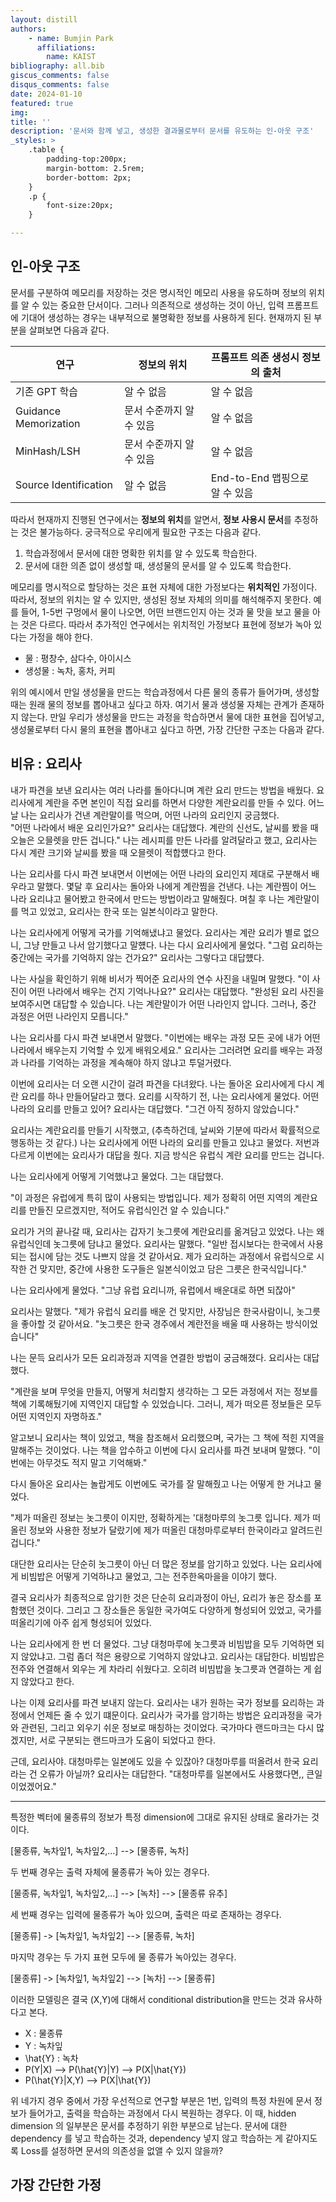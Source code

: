 ```yaml
---
layout: distill
authors: 
    - name: Bumjin Park
      affiliations:
        name: KAIST
bibliography: all.bib
giscus_comments: false
disqus_comments: false
date: 2024-01-10
featured: true
img: 
title: ''
description: '문서와 함께 넣고, 생성한 결과물로부터 문서를 유도하는 인-아웃 구조'
_styles: >
    .table {
        padding-top:200px;
        margin-bottom: 2.5rem;
        border-bottom: 2px;
    }
    .p {
        font-size:20px;
    }

---
```




## 인-아웃 구조 

문서를 구분하여 메모리를 저장하는 것은 명시적인 메모리 사용을 유도하며 정보의 위치를 알 수 있는 중요한 단서이다. 
그러나 의존적으로 생성하는 것이 아닌, 입력 프롬프트에 기대어 생성하는 경우는 내부적으로 불명확한 정보를 사용하게 된다. 
현재까지 된 부분을 살펴보면 다음과 같다. 

| 연구 | 정보의 위치 | 프롬프트 의존 생성시 정보의 출처 | 
|---|---|---|
|기존 GPT 학습 | 알 수 없음 | 알 수 없음 | 
|Guidance Memorization | 문서 수준까지 알 수 있음 | 알 수 없음 |
|MinHash/LSH | 문서 수준까지 알 수 있음 |  알 수 없음 |
|Source Identification | 알 수 없음 | End-to-End 맵핑으로 알 수 있음| 

따라서 현재까지 진행된 연구에서는 **정보의 위치**를 알면서, **정보 사용시 문서**를 추정하는 것은 불가능하다. 
궁극적으로 우리에게 필요한 구조는 다음과 같다. 

1. 학습과정에서 문서에 대한 명확한 위치를 알 수 있도록 학습한다. 
2. 문서에 대한 의존 없이 생성할 때, 생성물의 문서를 알 수 있도록 학습한다. 

메모리를 명시적으로 할당하는 것은 표현 자체에 대한 가정보다는 **위치적인** 가정이다. 따라서, 정보의 위치는 알 수 있지만, 
생성된 정보 자체의 의미를 해석해주지 못한다. 예를 들어, 1-5번 구멍에서 물이 나오면, 어떤 브랜드인지 아는 것과 물 맛을 보고 물을 아는 것은 다르다. 
따라서 추가적인 연구에서는 위치적인 가정보다 표현에 정보가 녹아 있다는 가정을 해야 한다. 

* 물 : 평창수, 삼다수, 아이시스 
* 생성물 : 녹차, 홍차, 커피 

위의 예시에서 만일 생성물을 만드는 학습과정에서 다른 물의 종류가 들어가며, 생성할 때는 원래 물의 정보를 뽑아내고 싶다고 하자. 여기서 물과 생성물 자체는 관계가 존재하지 않는다. 
만일 우리가 생성물을 만드는 과정을 학습하면서 물에 대한 표현을 집어넣고, 생성물로부터 다시 물의 표현을 뽑아내고 싶다고 하면, 가장 간단한 구조는 다음과 같다. 


## 비유 : 요리사 

내가 파견을 보낸 요리사는 여러 나라를 돌아다니며 계란 요리 만드는 방법을 배웠다. 
요리사에게 계란을 주면 본인이 직접 요리를 하면서 다양한 계란요리를 만들 수 있다. 
어느날 나는 요리사가 건낸 계란말이를 먹으며, 어떤 나라의 요리인지 궁금했다.  
"어떤 나라에서 배운 요리인가요?"
요리사는 대답했다. 
계란의 신선도, 날씨를 봤을 때 오늘은 오믈렛을 만든 겁니다."
나는 레시피를 만든 나라를 알려달라고 했고, 
요리사는 다시 계란 크기와 날씨를 봤을 때 오믈렛이 적합헀다고 한다. 

나는 요리사를 다시 파견 보내면서 이번에는 어떤 나라의 요리인지 제대로 구분해서 배우라고 말했다. 
몇달 후 요리사는 돌아와 나에게 계란찜을 건낸다. 나는 계란찜이 어느 나라 요리냐고 물어봤고 한국에서 만드는 방법이라고 말해줬다. 
며칠 후 나는 계란말이를 먹고 있었고, 요리사는 한국 또는 일본식이라고 말한다. 

나는 요리사에게 어떻게 국가를 기억해냈냐고 물었다. 
요리사는 계란 요리가 별로 없으니, 그냥 만들고 나서 암기했다고 말헀다. 
나는 다시 요리사에게 물었다. 
"그럼 요리하는 중간에는 국가를 기억하지 않는 건가요?" 
요리사는 그렇다고 대답헀다. 

나는 사실을 확인하기 위해 비서가 찍어준 요리사의 연수 사진을 내밀며 말했다. 
"이 사진이 어떤 나라에서 배우는 건지 기억나나요?"
요리사는 대답했다. 
"완성된 요리 사진을 보여주시면 대답할 수 있습니다. 나는 계란말이가 어떤 나라인지 압니다. 그러나, 중간 과정은 어떤 나라인지 모릅니다."

나는 요리사를 다시 파견 보내면서 말했다. 
"이번에는 배우는 과정 모든 곳에 내가 어떤 나라에서 배우는지 기억할 수 있게 배워오세요." 
요리사는 그러려면 요리를 배우는 과정과 나라를 기억하는 과정을 계속해야 하지 않냐고 투덜거렸다. 

이번에 요리사는 더 오랜 시간이 걸려 파견을 다녀왔다. 
나는 돌아온 요리사에게 다시 계란 요리를 하나 만들어달라고 했다. 
요리를 시작하기 전, 나는 요리사에게 물었다. 어떤 나라의 요리를 만들고 있어?
요리사는 대답했다. 
"그건 아직 정하지 않았습니다." 

요리사는 계란요리를 만들기 시작했고, (추측하건데, 날씨와 기분에 따라서 확률적으로 행동하는 것 같다.)
나는 요리사에게 어떤 나라의 요리를 만들고 있냐고 물었다. 
저번과 다르게 이번에는 요리사가 대답을 줬다. 
지금 방식은 유럽식 계란 요리를 만드는 겁니다. 

나는 요리사에게 어떻게 기억했냐고 물었다. 
그는 대답했다. 

"이 과정은 유럽에게 특히 많이 사용되는 방법입니다. 제가 정확히 어떤 지역의 계란요리를 만들진 모르겠지만, 
적어도 유럽식인건 알 수 있습니다."

요리가 거의 끝나갈 때, 요리사는 갑자기 놋그릇에 계란요리를 옮겨담고 있었다. 
나는 왜 유럽식인데 놋그릇에 담냐고 물었다. 요리사는 말했다. 
"일반 접시보다는 한국에서 사용되는 접시에 담는 것도 나쁘지 않을 것 같아서요. 
제가 요리하는 과정에서 유럽식으로 시작한 건 맞지만, 중간에 사용한 도구들은 일본식이었고 
담은 그릇은 한국식입니다."

나는 요리사에게 물었다.
"그냥 유럽 요리니까, 유럽에서 배운대로 하면 되잖아" 

요리사는 말했다. 
"제가 유럽식 요리를 배운 건 맞지만, 사장님은 한국사람이니, 놋그릇을 좋아할 것 같아서요.
"놋그릇은 한국 경주에서 계란전을 배울 때 사용하는 방식이었습니다" 

나는 문득 요리사가 모든 요리과정과 지역을 연결한 방법이 궁금해졌다. 
요리사는 대답했다. 

"계란을 보며 무엇을 만들지, 어떻게 처리할지 생각하는 그 모든 과정에서 저는 정보를 책에 기록해뒀기에 지역인지 대답할 수 있었습니다.
그러니, 제가 떠오른 정보들은 모두 어떤 지역인지 자명하죠."

알고보니 요리사는 책이 있었고, 책을 참조해서 요리했으며, 
국가는 그 책에 적힌 지역을 말해주는 것이었다. 
나는 책을 압수하고 이번에 다시 요리사를 파견 보내며 말했다. 
"이번에는 아무것도 적지 말고 기억해봐."

다시 돌아온 요리사는 놀랍게도 이번에도 국가를 잘 말해줬고 나는 어떻게 한 거냐고 물었다. 

"제가 떠올린 정보는 놋그릇이 이지만, 정확하게는 '대청마루의 놋그릇 입니다. 제가 떠올린 정보와 사용한 정보가 달랐기에 
제가 떠올린 대청마루로부터 한국이라고 알려드린 겁니다."

대단한 요리사는 단순히 놋그릇이 아닌 더 많은 정보를 암기하고 있었다. 
나는 요리사에게  비빔밥은 어떻게 기억하냐고 물었고, 그는 전주한옥마을을 이야기 했다.

결국 요리사가 최종적으로 암기한 것은 단순히 요리과정이 아닌, 요리가 놓은 장소를 포함했던 것이다. 
그리고 그 장소들은 동일한 국가여도 다양하게 형성되어 있었고, 국가를 떠올리기에 아주 쉽게 형성되어 있었다. 

나는 요리사에게 한 번 더 물었다.
그냥 대청마루에 놋그릇과 비빔밥을 모두 기억하면 되지 않았냐고. 그럼 좀더 적은 용량으로 기억하지 않았냐고. 
요리사는 대답한다. 비빔밥은 전주와 연결해서 외우는 게 차라리 쉬웠다고. 오히려 비빔밥을 놋그릇과 연결하는 게 쉽지 않았다고 한다. 

나는 이제 요리사를 파견 보내지 않는다. 
요리사는 내가 원하는 국가 정보를 요리하는 과정에서 언제든 줄 수 있기 떄문이다. 
요리사가 국가를 암기하는 방법은 요리과정을 국가와 관련된, 그리고 외우기 쉬운 정보로 매칭하는 것이었다. 
국가마다 랜드마크는 다시 많겠지만, 서로 구분되는 랜드마크가 도움이 되었다고 한다. 

근데, 요리사야. 대청마루는 일본에도 있을 수 있잖아? 대청마루를 떠올려서 한국 요리라는 건 오류가 아닐까?
요리사는 대답한다. 
"대청마루를 일본에서도 사용했다면,, 큰일이었겠어요." 

---

특정한 벡터에 물종류의 정보가 특정 dimension에 그대로 유지된 상태로 올라가는 것이다. 

[물종류, 녹차잎1, 녹차잎2,...] --> [물종류, 녹차]

두 번째 경우는 출력 자체에 물종류가 녹아 있는 경우다. 

[물종류, 녹차잎1, 녹차잎2,...] --> [녹차] --> [물종류 유추]

세 번째 경우는 입력에 물종류가 녹아 있으며, 출력은 따로 존재하는 경우다. 

[물종류] -> [녹차잎1, 녹차잎2] --> [물종류, 녹차]

마지막 경우는 두 가지 표현 모두에 물 종류가 녹아있는 경우다. 


[물종류] -> [녹차잎1, 녹차잎2] --> [녹차] --> [물종류]

이러한 모델링은 결국 (X,Y)에 대해서 conditional distribution을 만드는 것과 유사하다고 본다. 

* X : 물종류
* Y : 녹차잎 
* \hat{Y} : 녹차
* P(Y|X) --> P(\hat{Y}|Y) --> P(X|\hat{Y})
* P(\hat{Y}|X,Y) --> P(X|\hat{Y})

위 네가지 경우 중에서 가장 우선적으로 연구할 부분은 1번, 입력의 특정 차원에 문서 정보가 들어가고, 출력을 학습하는 과정에서 다시 복원하는 경우다. 이 때, hidden dimension 의 일부분은 문서를 추정하기 위한 부분으로 남는다. 
<d-footnote> 문서에 대한 dependency 를 넣고 학습하는 것과, dependency 넣지 않고 학습하는 게 같아지도록 Loss를 설정하면 문서의 의존성을 없앨 수 있지 않을까? </d-footnote>


















## 가장 간단한 가정
